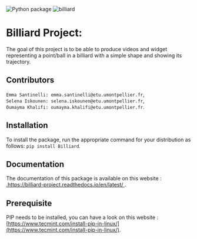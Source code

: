 ![Python package](https://github.com/emmas2210/Billiard/workflows/Python%20package/badge.svg)
![billiard](https://user-images.githubusercontent.com/60702138/82158534-dbdeb000-9888-11ea-8401-530ed1aca442.jpg)
 # __Billiard Project__:

The goal of this project is to be able to produce videos and widget representing a point/ball in a billiard with a simple shape and showing its trajectory.


## Contributors
 
`Emma Santinelli: emma.santinelli@etu.umontpellier.fr`,                                                                         
`Selena Iskounen: selena.iskounen@etu.umontpellier.fr`,                                                                         
`Oumayma Khalifi: oumayma.khalifi@etu.umontpellier.fr`.                                                                         

## Installation

To install the package, run the appropriate command for your distribution as follows:
`pip install Billiard`.                                                                      

## Documentation
The documentation of this package is available on this website : [.https://billiard-project.readthedocs.io/en/latest/
](https://billiard-project.readthedocs.io/en/latest/).

## Prerequisite
PIP needs to be installed, you can have a look on this website :
[https://www.tecmint.com/install-pip-in-linux/](https://www.tecmint.com/install-pip-in-linux/).









